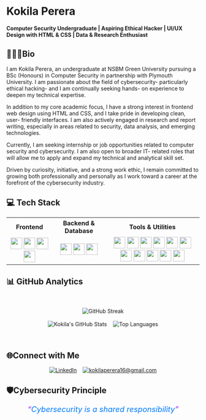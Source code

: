 <h1>Kokila Perera</h1>
<p>
  <strong>Computer Security Undergraduate | Aspiring Ethical Hacker | UI/UX Design with HTML & CSS | Data & Research Enthusiast</strong>
</p>


## 👩🏽‍💻Bio

I am Kokila Perera, an undergraduate at NSBM Green University pursuing a BSc (Honours) in Computer Security in partnership with Plymouth University. I am passionate about the field of cybersecurity- particularly ethical hacking- and I am continually seeking hands- on experience to deepen my technical expertise.

In addition to my core academic focus, I have a strong interest in frontend web design using HTML and CSS, and I take pride in developing clean, user- friendly interfaces. I am also actively engaged in research and report writing, especially in areas related to security, data analysis, and emerging technologies.

Currently, I am seeking internship or job opportunities related to computer security and cybersecurity. I am also open to broader IT- related roles that will allow me to apply and expand my technical and analytical skill set.

Driven by curiosity, initiative, and a strong work ethic, I remain committed to growing both professionally and personally as I work toward a career at the forefront of the cybersecurity industry.


## 💻 Tech Stack

<table>
  <tr>
    <th align="center">Frontend</th>
    <th align="center">Backend & Database</th>
    <th align="center">Tools & Utilities</th>
  </tr>
  <tr>
    <td align="center">
      <img src="https://img.shields.io/badge/HTML5-E34F26?style=for-the-badge&logo=html5&logoColor=white" height="30"/>
      <img src="https://img.shields.io/badge/CSS3-1572B6?style=for-the-badge&logo=css3&logoColor=white" height="30"/>
      <img src="https://img.shields.io/badge/Flutter-02569B?style=for-the-badge&logo=flutter&logoColor=white" height="30"/>
      <img src="https://img.shields.io/badge/Dart-0175C2?style=for-the-badge&logo=dart&logoColor=white" height="30"/>
    </td>
    <td align="center">
      <img src="https://img.shields.io/badge/Node.js-339933?style=for-the-badge&logo=nodedotjs&logoColor=white" height="30"/>
      <img src="https://img.shields.io/badge/MongoDB-4EA94B?style=for-the-badge&logo=mongodb&logoColor=white" height="30"/>
      <img src="https://img.shields.io/badge/MySQL-4479A1?style=for-the-badge&logo=mysql&logoColor=white" height="30"/>
    </td>
    <td align="center">
      <img src="https://img.shields.io/badge/VirusTotal-4285F4?style=for-the-badge&logo=virus-total&logoColor=white" height="30"/>
      <img src="https://img.shields.io/badge/Figma-F24E1E?style=for-the-badge&logo=figma&logoColor=white" height="30"/>
      <img src="https://img.shields.io/badge/Postman-FF6C37?style=for-the-badge&logo=postman&logoColor=white" height="30"/>
      <img src="https://img.shields.io/badge/AWS-232F3E?style=for-the-badge&logo=amazonaws&logoColor=white" height="30"/>
      <img src="https://img.shields.io/badge/Ubuntu-E95420?style=for-the-badge&logo=ubuntu&logoColor=white" height="30"/>
      <img src="https://img.shields.io/badge/Kali%20Linux-557C94?style=for-the-badge&logo=kali-linux&logoColor=white" height="30"/>
      <img src="https://img.shields.io/badge/Wireshark-009999?style=for-the-badge&logo=wireshark&logoColor=white" height="30"/>
      <img src="https://img.shields.io/badge/Microsoft%20Office-D83B01?style=for-the-badge&logo=microsoft-office&logoColor=white" height="30"/>
      <img src="https://img.shields.io/badge/Canva-00C4CC?style=for-the-badge&logo=canva&logoColor=white" height="30"/>
      <img src="https://img.shields.io/badge/VS%20Code-007ACC?style=for-the-badge&logo=visual-studio-code&logoColor=white" height="30"/>
      <img src="https://img.shields.io/badge/Git-F05032?style=for-the-badge&logo=git&logoColor=white" height="30"/>
    </td>
  </tr>
  </table>


## 📊 GitHub Analytics
<br>

<p align="center">
  <img src="https://github-readme-streak-stats.herokuapp.com/?user=kokilap03sl&theme=radical" alt="GitHub Streak" /><br><br>
  <img src="https://github-readme-stats.vercel.app/api?username=kokilap03sl&show_icons=true&theme=radical" alt="Kokila's GitHub Stats" />
  &nbsp;&nbsp;
  <img src="https://github-readme-stats.vercel.app/api/top-langs/?username=kokilap03sl&layout=compact&theme=radical" alt="Top Languages" />
</p>
<br>


## 🌐Connect with Me

<div align="center">

[![LinkedIn](https://img.shields.io/badge/LinkedIn-%230077B5.svg?style=for-the-badge&logo=linkedin&logoColor=white)](https://www.linkedin.com/in/kokila-perera-741506267/)
&nbsp;&nbsp;
[![kokilaperera16@gmail.com](https://img.shields.io/badge/kokilaperera16@gmail.com-D14836?style=for-the-badge&logo=gmail&logoColor=white)](mailto:kokilaperera16@gmail.com)

</div>


## 🛡️Cybersecurity Principle

<p align="center">
  <i>
    <span style="font-size: 20px; color:#007BFF;">
      <span style="color:#A020F0;">“</span>Cybersecurity is a shared responsibility<span style="color:#A020F0;">”</span>
    </span>
  </i>
</p>
<br>
